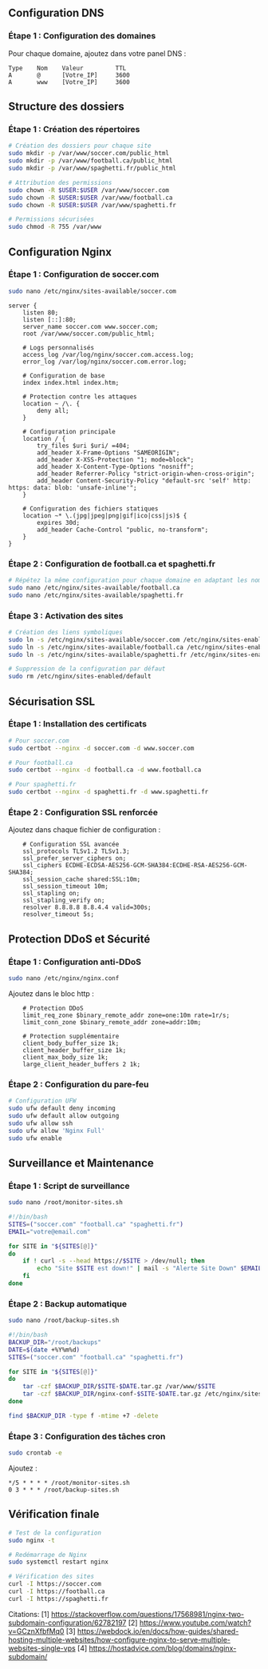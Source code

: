 
## Configuration DNS

### Étape 1 : Configuration des domaines

Pour chaque domaine, ajoutez dans votre panel DNS :

```ssh
Type    Nom    Valeur         TTL
A       @      [Votre_IP]     3600
A       www    [Votre_IP]     3600
```

## Structure des dossiers

### Étape 1 : Création des répertoires
```bash
# Création des dossiers pour chaque site
sudo mkdir -p /var/www/soccer.com/public_html
sudo mkdir -p /var/www/football.ca/public_html
sudo mkdir -p /var/www/spaghetti.fr/public_html

# Attribution des permissions
sudo chown -R $USER:$USER /var/www/soccer.com
sudo chown -R $USER:$USER /var/www/football.ca
sudo chown -R $USER:$USER /var/www/spaghetti.fr

# Permissions sécurisées
sudo chmod -R 755 /var/www
```

## Configuration Nginx

### Étape 1 : Configuration de soccer.com
```bash
sudo nano /etc/nginx/sites-available/soccer.com
```

```nginx
server {
    listen 80;
    listen [::]:80;
    server_name soccer.com www.soccer.com;
    root /var/www/soccer.com/public_html;

    # Logs personnalisés
    access_log /var/log/nginx/soccer.com.access.log;
    error_log /var/log/nginx/soccer.com.error.log;

    # Configuration de base
    index index.html index.htm;

    # Protection contre les attaques
    location ~ /\. {
        deny all;
    }

    # Configuration principale
    location / {
        try_files $uri $uri/ =404;
        add_header X-Frame-Options "SAMEORIGIN";
        add_header X-XSS-Protection "1; mode=block";
        add_header X-Content-Type-Options "nosniff";
        add_header Referrer-Policy "strict-origin-when-cross-origin";
        add_header Content-Security-Policy "default-src 'self' http: https: data: blob: 'unsafe-inline'";
    }

    # Configuration des fichiers statiques
    location ~* \.(jpg|jpeg|png|gif|ico|css|js)$ {
        expires 30d;
        add_header Cache-Control "public, no-transform";
    }
}
```

### Étape 2 : Configuration de football.ca et spaghetti.fr
```bash
# Répétez la même configuration pour chaque domaine en adaptant les noms
sudo nano /etc/nginx/sites-available/football.ca
sudo nano /etc/nginx/sites-available/spaghetti.fr
```

### Étape 3 : Activation des sites
```bash
# Création des liens symboliques
sudo ln -s /etc/nginx/sites-available/soccer.com /etc/nginx/sites-enabled/
sudo ln -s /etc/nginx/sites-available/football.ca /etc/nginx/sites-enabled/
sudo ln -s /etc/nginx/sites-available/spaghetti.fr /etc/nginx/sites-enabled/

# Suppression de la configuration par défaut
sudo rm /etc/nginx/sites-enabled/default
```

## Sécurisation SSL

### Étape 1 : Installation des certificats
```bash
# Pour soccer.com
sudo certbot --nginx -d soccer.com -d www.soccer.com

# Pour football.ca
sudo certbot --nginx -d football.ca -d www.football.ca

# Pour spaghetti.fr
sudo certbot --nginx -d spaghetti.fr -d www.spaghetti.fr
```

### Étape 2 : Configuration SSL renforcée
Ajoutez dans chaque fichier de configuration :
```nginx
    # Configuration SSL avancée
    ssl_protocols TLSv1.2 TLSv1.3;
    ssl_prefer_server_ciphers on;
    ssl_ciphers ECDHE-ECDSA-AES256-GCM-SHA384:ECDHE-RSA-AES256-GCM-SHA384;
    ssl_session_cache shared:SSL:10m;
    ssl_session_timeout 10m;
    ssl_stapling on;
    ssl_stapling_verify on;
    resolver 8.8.8.8 8.8.4.4 valid=300s;
    resolver_timeout 5s;
```

## Protection DDoS et Sécurité

### Étape 1 : Configuration anti-DDoS
```bash
sudo nano /etc/nginx/nginx.conf
```

Ajoutez dans le bloc http :
```nginx
    # Protection DDoS
    limit_req_zone $binary_remote_addr zone=one:10m rate=1r/s;
    limit_conn_zone $binary_remote_addr zone=addr:10m;

    # Protection supplémentaire
    client_body_buffer_size 1k;
    client_header_buffer_size 1k;
    client_max_body_size 1k;
    large_client_header_buffers 2 1k;
```

### Étape 2 : Configuration du pare-feu
```bash
# Configuration UFW
sudo ufw default deny incoming
sudo ufw default allow outgoing
sudo ufw allow ssh
sudo ufw allow 'Nginx Full'
sudo ufw enable
```

## Surveillance et Maintenance

### Étape 1 : Script de surveillance
```bash
sudo nano /root/monitor-sites.sh
```

```bash
#!/bin/bash
SITES=("soccer.com" "football.ca" "spaghetti.fr")
EMAIL="votre@email.com"

for SITE in "${SITES[@]}"
do
    if ! curl -s --head https://$SITE > /dev/null; then
        echo "Site $SITE est down!" | mail -s "Alerte Site Down" $EMAIL
    fi
done
```

### Étape 2 : Backup automatique
```bash
sudo nano /root/backup-sites.sh
```

```bash
#!/bin/bash
BACKUP_DIR="/root/backups"
DATE=$(date +%Y%m%d)
SITES=("soccer.com" "football.ca" "spaghetti.fr")

for SITE in "${SITES[@]}"
do
    tar -czf $BACKUP_DIR/$SITE-$DATE.tar.gz /var/www/$SITE
    tar -czf $BACKUP_DIR/nginx-conf-$SITE-$DATE.tar.gz /etc/nginx/sites-available/$SITE
done

find $BACKUP_DIR -type f -mtime +7 -delete
```

### Étape 3 : Configuration des tâches cron
```bash
sudo crontab -e
```

Ajoutez :
```
*/5 * * * * /root/monitor-sites.sh
0 3 * * * /root/backup-sites.sh
```

## Vérification finale
```bash
# Test de la configuration
sudo nginx -t

# Redémarrage de Nginx
sudo systemctl restart nginx

# Vérification des sites
curl -I https://soccer.com
curl -I https://football.ca
curl -I https://spaghetti.fr
```

Citations:
[1] https://stackoverflow.com/questions/17568981/nginx-two-subdomain-configuration/62782197
[2] https://www.youtube.com/watch?v=GCznXfbfMq0
[3] https://webdock.io/en/docs/how-guides/shared-hosting-multiple-websites/how-configure-nginx-to-serve-multiple-websites-single-vps
[4] https://hostadvice.com/blog/domains/nginx-subdomain/
